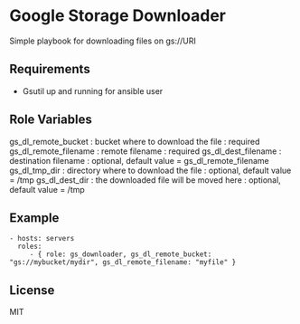 Google Storage Downloader
=========

Simple playbook for downloading files on gs://URI

Requirements
------------

- Gsutil up and running for ansible user

Role Variables
--------------

gs_dl_remote_bucket   : bucket where to download the file       : required
gs_dl_remote_filename : remote filename                         : required
gs_dl_dest_filename   : destination filename                    : optional, default value = gs_dl_remote_filename
gs_dl_tmp_dir         : directory where to download the file    : optional, default value = /tmp
gs_dl_dest_dir        : the downloaded file will be moved here  : optional, default value = /tmp



Example
----------------

    - hosts: servers
      roles:
         - { role: gs_downloader, gs_dl_remote_bucket: "gs://mybucket/mydir", gs_dl_remote_filename: "myfile" }

License
-------

MIT



